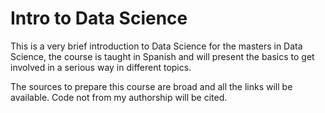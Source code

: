 # Intro to Data Science

This is a very brief introduction to Data Science for the masters in Data Science, the course is taught in Spanish and will present the basics to get involved in a serious way in different topics.

The sources to prepare this course are broad and all the links will be available. Code not from my authorship will be cited.
